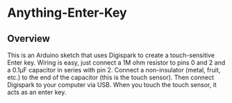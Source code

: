 # Anything-Enter-Key

## Overview
This is an Arduino sketch that uses Digispark to create a touch-sensitive Enter key.
Wiring is easy, just connect a 1M ohm resistor to pins 0 and 2 and a 0.1μF capacitor in series with pin 2.
Connect a non-insulator (metal, fruit, etc.) to the end of the capacitor (this is the touch sensor).
Then connect Digispark to your computer via USB. When you touch the touch sensor, it acts as an enter key.
